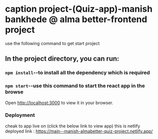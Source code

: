 # caption project-(Quiz-app)-manish bankhede @  alma better-frontend project

use the following command to get start project

## In the project directory, you can run:
### `npm install`--to install all the dependency which is required


### `npm start`--use this command to start the react app in the browse
Open [http://localhost:3000](http://localhost:3000) to view it in your browser.


### Deployment
cheak to app live on (click the below link to view app)
this is netlify deployed link : https://main--manish-almabetter-quiz-project.netlify.app/
